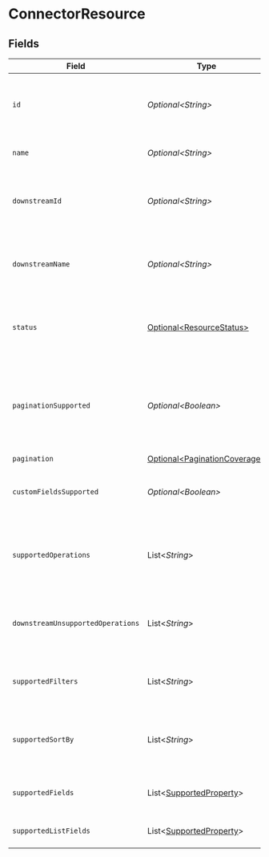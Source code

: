 # ConnectorResource


## Fields

| Field                                                                                                    | Type                                                                                                     | Required                                                                                                 | Description                                                                                              | Example                                                                                                  |
| -------------------------------------------------------------------------------------------------------- | -------------------------------------------------------------------------------------------------------- | -------------------------------------------------------------------------------------------------------- | -------------------------------------------------------------------------------------------------------- | -------------------------------------------------------------------------------------------------------- |
| `id`                                                                                                     | *Optional\<String>*                                                                                      | :heavy_minus_sign:                                                                                       | ID of the resource, typically a lowercased version of name.                                              | companies                                                                                                |
| `name`                                                                                                   | *Optional\<String>*                                                                                      | :heavy_minus_sign:                                                                                       | Name of the resource (plural)                                                                            | Companies                                                                                                |
| `downstreamId`                                                                                           | *Optional\<String>*                                                                                      | :heavy_minus_sign:                                                                                       | ID of the resource in the Connector's API (downstream)                                                   | accounts                                                                                                 |
| `downstreamName`                                                                                         | *Optional\<String>*                                                                                      | :heavy_minus_sign:                                                                                       | Name of the resource in the Connector's API (downstream)                                                 | Accounts                                                                                                 |
| `status`                                                                                                 | [Optional\<ResourceStatus>](../../models/components/ResourceStatus.md)                                   | :heavy_minus_sign:                                                                                       | Status of the resource. Resources with status live or beta are callable.                                 |                                                                                                          |
| `paginationSupported`                                                                                    | *Optional\<Boolean>*                                                                                     | :heavy_minus_sign:                                                                                       | Indicates if pagination (cursor and limit parameters) is supported on the list endpoint of the resource. |                                                                                                          |
| `pagination`                                                                                             | [Optional\<PaginationCoverage>](../../models/components/PaginationCoverage.md)                           | :heavy_minus_sign:                                                                                       | N/A                                                                                                      |                                                                                                          |
| `customFieldsSupported`                                                                                  | *Optional\<Boolean>*                                                                                     | :heavy_minus_sign:                                                                                       | Indicates if custom fields are supported on this resource.                                               |                                                                                                          |
| `supportedOperations`                                                                                    | List\<*String*>                                                                                          | :heavy_minus_sign:                                                                                       | List of supported operations on the resource.                                                            | [<br/>"all",<br/>"one",<br/>"add",<br/>"update",<br/>"delete"<br/>]                                      |
| `downstreamUnsupportedOperations`                                                                        | List\<*String*>                                                                                          | :heavy_minus_sign:                                                                                       | List of operations that are not supported on the downstream.                                             | [<br/>"upload"<br/>]                                                                                     |
| `supportedFilters`                                                                                       | List\<*String*>                                                                                          | :heavy_minus_sign:                                                                                       | Supported filters on the list endpoint of the resource.                                                  | [<br/>"name",<br/>"email"<br/>]                                                                          |
| `supportedSortBy`                                                                                        | List\<*String*>                                                                                          | :heavy_minus_sign:                                                                                       | Supported sorting properties on the list endpoint of the resource.                                       | [<br/>"updated_at",<br/>"created_at",<br/>"name"<br/>]                                                   |
| `supportedFields`                                                                                        | List\<[SupportedProperty](../../models/components/SupportedProperty.md)>                                 | :heavy_minus_sign:                                                                                       | Supported fields on the detail endpoint.                                                                 |                                                                                                          |
| `supportedListFields`                                                                                    | List\<[SupportedProperty](../../models/components/SupportedProperty.md)>                                 | :heavy_minus_sign:                                                                                       | Supported fields on the list endpoint.                                                                   |                                                                                                          |
